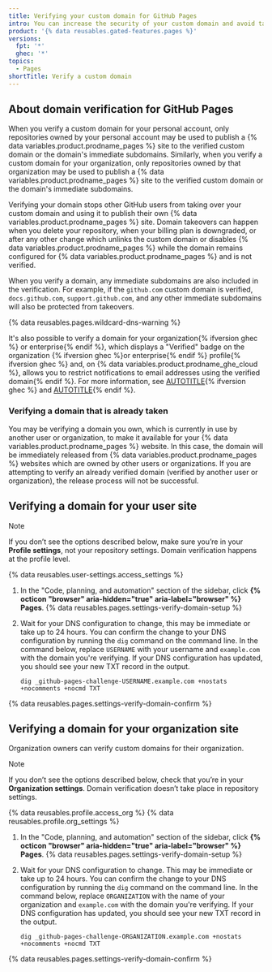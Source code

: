 ```yaml
---
title: Verifying your custom domain for GitHub Pages
intro: You can increase the security of your custom domain and avoid takeover attacks by verifying your domain.
product: '{% data reusables.gated-features.pages %}'
versions:
  fpt: '*'
  ghec: '*'
topics:
  - Pages
shortTitle: Verify a custom domain
---
```


## About domain verification for GitHub Pages

When you verify a custom domain for your personal account, only repositories owned by your personal account may be used to publish a {% data variables.product.prodname_pages %} site to the verified custom domain or the domain's immediate subdomains. Similarly, when you verify a custom domain for your organization, only repositories owned by that organization may be used to publish a {% data variables.product.prodname_pages %} site to the verified custom domain or the domain's immediate subdomains.

Verifying your domain stops other GitHub users from taking over your custom domain and using it to publish their own {% data variables.product.prodname_pages %} site. Domain takeovers can happen when you delete your repository, when your billing plan is downgraded, or after any other change which unlinks the custom domain or disables {% data variables.product.prodname_pages %} while the domain remains configured for {% data variables.product.prodname_pages %} and is not verified.

When you verify a domain, any immediate subdomains are also included in the verification. For example, if the `github.com` custom domain is verified, `docs.github.com`, `support.github.com`, and any other immediate subdomains will also be protected from takeovers.<!-- markdownlint-disable-line search-replace -->

{% data reusables.pages.wildcard-dns-warning %}

It's also possible to verify a domain for your organization{% ifversion ghec %} or enterprise{% endif %}, which displays a "Verified" badge on the organization {% ifversion ghec %}or enterprise{% endif %} profile{% ifversion ghec %} and, on {% data variables.product.prodname_ghe_cloud %}, allows you to restrict notifications to email addresses using the verified domain{% endif %}. For more information, see [AUTOTITLE](/organizations/managing-organization-settings/verifying-or-approving-a-domain-for-your-organization){% ifversion ghec %} and [AUTOTITLE](/enterprise-cloud@latest/admin/configuration/configuring-your-enterprise/verifying-or-approving-a-domain-for-your-enterprise){% endif %}.

### Verifying a domain that is already taken

You may be verifying a domain you own, which is currently in use by another user or organization, to make it available for your {% data variables.product.prodname_pages %} website. In this case, the domain will be immediately released from {% data variables.product.prodname_pages %} websites which are owned by other users or organizations. If you are attempting to verify an already verified domain (verified by another user or organization), the release process will not be successful.

## Verifying a domain for your user site

> [!NOTE]
> If you don’t see the options described below, make sure you’re in your **Profile settings**, not your repository settings. Domain verification happens at the profile level.

{% data reusables.user-settings.access_settings %}
1. In the "Code, planning, and automation" section of the sidebar, click **{% octicon "browser" aria-hidden="true" aria-label="browser" %} Pages**.
{% data reusables.pages.settings-verify-domain-setup %}
1. Wait for your DNS configuration to change, this may be immediate or take up to 24 hours. You can confirm the change to your DNS configuration by running the `dig` command on the command line. In the command below, replace `USERNAME` with your username and `example.com` with the domain you're verifying. If your DNS configuration has updated, you should see your new TXT record in the output.

   ```text
   dig _github-pages-challenge-USERNAME.example.com +nostats +nocomments +nocmd TXT
   ```

{% data reusables.pages.settings-verify-domain-confirm %}

## Verifying a domain for your organization site

Organization owners can verify custom domains for their organization.

> [!NOTE]
> If you don’t see the options described below, check that you’re in your **Organization settings**. Domain verification doesn’t take place in repository settings.

{% data reusables.profile.access_org %}
{% data reusables.profile.org_settings %}
1. In the "Code, planning, and automation" section of the sidebar, click **{% octicon "browser" aria-hidden="true" aria-label="browser" %} Pages**.
{% data reusables.pages.settings-verify-domain-setup %}
1. Wait for your DNS configuration to change. This may be immediate or take up to 24 hours. You can confirm the change to your DNS configuration by running the `dig` command on the command line. In the command below, replace `ORGANIZATION` with the name of your organization and `example.com` with the domain you're verifying. If your DNS configuration has updated, you should see your new TXT record in the output.

   ```text
   dig _github-pages-challenge-ORGANIZATION.example.com +nostats +nocomments +nocmd TXT
   ```

{% data reusables.pages.settings-verify-domain-confirm %}
